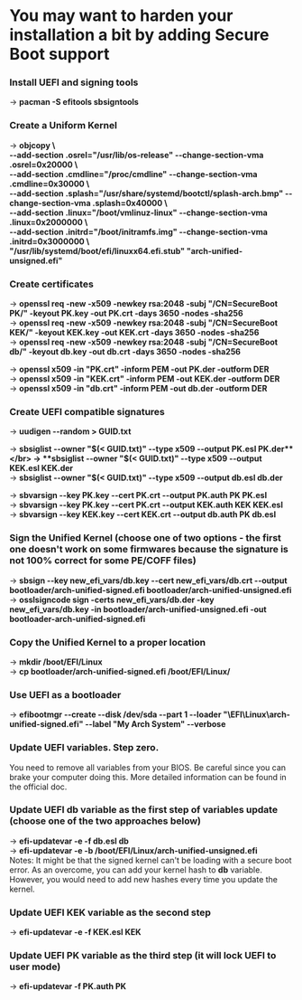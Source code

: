 # You may want to harden your installation a bit by adding Secure Boot support

### Install UEFI and signing tools
-> **pacman -S efitools sbsigntools**

### Create a Uniform Kernel
-> **objcopy \\</br>
    --add-section .osrel="/usr/lib/os-release" --change-section-vma .osrel=0x20000 \\</br>
    --add-section .cmdline="/proc/cmdline" --change-section-vma .cmdline=0x30000 \\</br>
    --add-section .splash="/usr/share/systemd/bootctl/splash-arch.bmp" --change-section-vma .splash=0x40000 \\</br>
    --add-section .linux="/boot/vmlinuz-linux" --change-section-vma .linux=0x2000000 \\</br>
    --add-section .initrd="/boot/initramfs.img" --change-section-vma .initrd=0x3000000 \\</br>
    "/usr/lib/systemd/boot/efi/linuxx64.efi.stub" "arch-unified-unsigned.efi"**

### Create certificates
-> **openssl req -new -x509 -newkey rsa:2048 -subj "/CN=SecureBoot PK/" -keyout PK.key -out PK.crt -days 3650 -nodes -sha256**</br>
-> **openssl req -new -x509 -newkey rsa:2048 -subj "/CN=SecureBoot KEK/" -keyout KEK.key -out KEK.crt -days 3650 -nodes -sha256**</br>
-> **openssl req -new -x509 -newkey rsa:2048 -subj "/CN=SecureBoot db/" -keyout db.key -out db.crt -days 3650 -nodes -sha256**</br>

-> **openssl x509 -in "PK.crt" -inform PEM -out PK.der -outform DER**</br>
-> **openssl x509 -in "KEK.crt" -inform PEM -out KEK.der -outform DER**</br>
-> **openssl x509 -in "db.crt" -inform PEM -out db.der -outform DER**</br>

### Create UEFI compatible signatures
-> **uudigen --random > GUID.txt**</br>

-> **sbsiglist --owner "$(< GUID.txt)" --type x509 --output PK.esl PK.der**</br>
-> **sbsiglist --owner "$(< GUID.txt)" --type x509 --output KEK.esl KEK.der**</br>
-> **sbsiglist --owner "$(< GUID.txt)" --type x509 --output db.esl db.der**</br>

-> **sbvarsign --key PK.key --cert PK.crt --output PK.auth PK PK.esl**</br>
-> **sbvarsign --key PK.key --cert PK.crt --output KEK.auth KEK KEK.esl**</br>
-> **sbvarsign --key KEK.key --cert KEK.crt --output db.auth PK db.esl**</br>

### Sign the Unified Kernel (choose one of two options - the first one doesn't work on some firmwares because the signature is not 100% correct for some PE/COFF files)
-> **sbsign --key new_efi_vars/db.key --cert new_efi_vars/db.crt --output bootloader/arch-unified-signed.efi bootloader/arch-unified-unsigned.efi**</br>
-> **osslsigncode sign -certs new_efi_vars/db.der -key new_efi_vars/db.key -in bootloader/arch-unified-unsigned.efi -out bootloader-arch-unified-signed.efi**</br>

### Copy the Unified Kernel to a proper location
-> **mkdir /boot/EFI/Linux**</br>
-> **cp bootloader/arch-unified-signed.efi /boot/EFI/Linux/**</br>

### Use UEFI as a bootloader
-> **efibootmgr --create --disk /dev/sda --part 1 --loader "\EFI\Linux\arch-unified-signed.efi" --label "My Arch System" --verbose**</br>

### Update UEFI variables. Step zero.
You need to remove all variables from your BIOS. Be careful since you can brake your computer doing this. More detailed information can be found in the official doc.

### Update UEFI db variable as the first step of variables update (choose one of the two approaches below)
-> **efi-updatevar -e -f db.esl db**</br>
-> **efi-updatevar -e -b /boot/EFI/Linux/arch-unified-unsigned.efi**</br>
Notes: It might be that the signed kernel can't be loading with a secure boot error. As an overcome, you can add your kernel hash to **db** variable.
However, you would need to add new hashes every time you update the kernel.

### Update UEFI KEK variable as the second step
-> **efi-updatevar -e -f KEK.esl KEK**</br>

### Update UEFI PK variable as the third step (it will lock UEFI to user mode)
-> **efi-updatevar -f PK.auth PK**</br>

